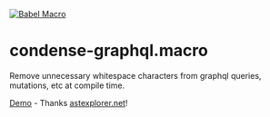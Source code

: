 [![Babel Macro](https://img.shields.io/badge/babel--macro-%F0%9F%8E%A3-f5da55.svg?style=flat-square)](https://github.com/kentcdodds/babel-plugin-macros)

# condense-graphql.macro

Remove unnecessary whitespace characters from graphql queries, mutations, etc at
compile time.

[Demo](https://astexplorer.net/#/gist/83b1337139eaf22be01d9815547e2f22/dbcd3d160996dadf6c28ad9ddce390a86e3bd3f3) -
Thanks [astexplorer.net](http://astexplorer.net)!
